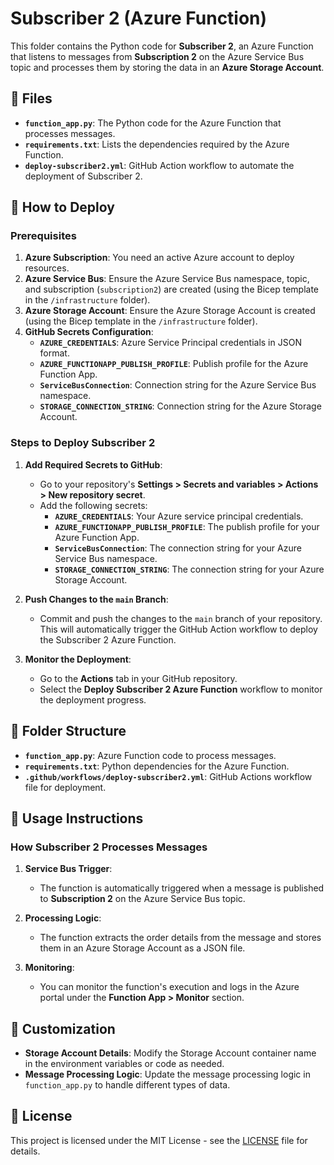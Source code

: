 # Subscriber 2 (Azure Function)

This folder contains the Python code for **Subscriber 2**, an Azure Function that listens to messages from **Subscription 2** on the Azure Service Bus topic and processes them by storing the data in an **Azure Storage Account**.

## 📑 Files

- **`function_app.py`**: The Python code for the Azure Function that processes messages.
- **`requirements.txt`**: Lists the dependencies required by the Azure Function.
- **`deploy-subscriber2.yml`**: GitHub Action workflow to automate the deployment of Subscriber 2.

## 🚀 How to Deploy

### Prerequisites

1. **Azure Subscription**: You need an active Azure account to deploy resources.
2. **Azure Service Bus**: Ensure the Azure Service Bus namespace, topic, and subscription (`subscription2`) are created (using the Bicep template in the `/infrastructure` folder).
3. **Azure Storage Account**: Ensure the Azure Storage Account is created (using the Bicep template in the `/infrastructure` folder).
4. **GitHub Secrets Configuration**:
   - **`AZURE_CREDENTIALS`**: Azure Service Principal credentials in JSON format.
   - **`AZURE_FUNCTIONAPP_PUBLISH_PROFILE`**: Publish profile for the Azure Function App.
   - **`ServiceBusConnection`**: Connection string for the Azure Service Bus namespace.
   - **`STORAGE_CONNECTION_STRING`**: Connection string for the Azure Storage Account.

### Steps to Deploy Subscriber 2

1. **Add Required Secrets to GitHub**:
   - Go to your repository's **Settings > Secrets and variables > Actions > New repository secret**.
   - Add the following secrets:
     - **`AZURE_CREDENTIALS`**: Your Azure service principal credentials.
     - **`AZURE_FUNCTIONAPP_PUBLISH_PROFILE`**: The publish profile for your Azure Function App.
     - **`ServiceBusConnection`**: The connection string for your Azure Service Bus namespace.
     - **`STORAGE_CONNECTION_STRING`**: The connection string for your Azure Storage Account.

2. **Push Changes to the `main` Branch**:
   - Commit and push the changes to the `main` branch of your repository. This will automatically trigger the GitHub Action workflow to deploy the Subscriber 2 Azure Function.

3. **Monitor the Deployment**:
   - Go to the **Actions** tab in your GitHub repository.
   - Select the **Deploy Subscriber 2 Azure Function** workflow to monitor the deployment progress.

## 📂 Folder Structure

- **`function_app.py`**: Azure Function code to process messages.
- **`requirements.txt`**: Python dependencies for the Azure Function.
- **`.github/workflows/deploy-subscriber2.yml`**: GitHub Actions workflow file for deployment.

## 📝 Usage Instructions

### How Subscriber 2 Processes Messages

1. **Service Bus Trigger**:
   - The function is automatically triggered when a message is published to **Subscription 2** on the Azure Service Bus topic.

2. **Processing Logic**:
   - The function extracts the order details from the message and stores them in an Azure Storage Account as a JSON file.

3. **Monitoring**:
   - You can monitor the function's execution and logs in the Azure portal under the **Function App > Monitor** section.

## 🔧 Customization

- **Storage Account Details**: Modify the Storage Account container name in the environment variables or code as needed.
- **Message Processing Logic**: Update the message processing logic in `function_app.py` to handle different types of data.

## 📄 License

This project is licensed under the MIT License - see the [LICENSE](../LICENSE) file for details.
